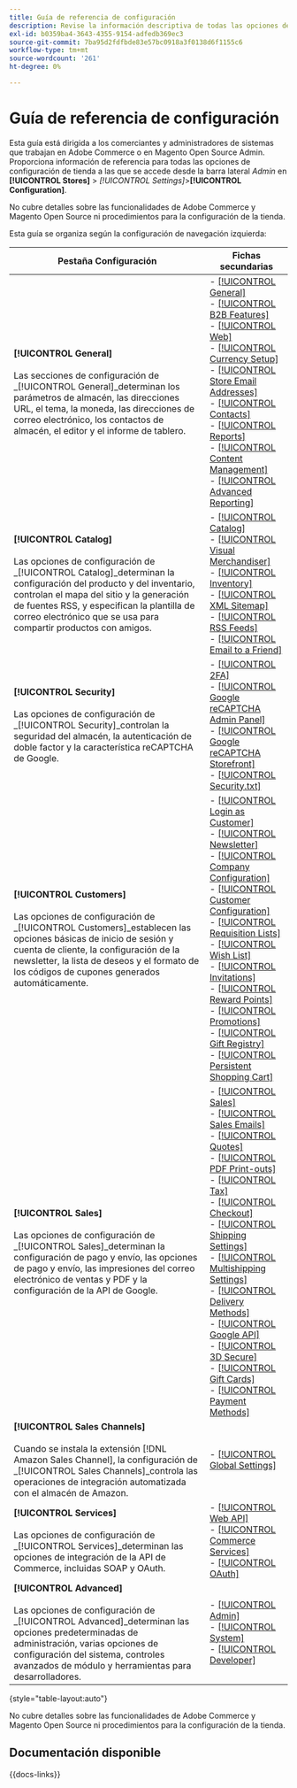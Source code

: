 ```yaml
---
title: Guía de referencia de configuración
description: Revise la información descriptiva de todas las opciones de configuración del almacén de administración de Commerce organizadas por las pestañas de configuración, páginas y secciones.
exl-id: b0359ba4-3643-4355-9154-adfedb369ec3
source-git-commit: 7ba95d2fdfbde83e57bc0918a3f0138d6f1155c6
workflow-type: tm+mt
source-wordcount: '261'
ht-degree: 0%

---
```


# Guía de referencia de configuración

Esta guía está dirigida a los comerciantes y administradores de sistemas que trabajan en Adobe Commerce o en Magento Open Source Admin. Proporciona información de referencia para todas las opciones de configuración de tienda a las que se accede desde la barra lateral _Admin_ en **[!UICONTROL Stores]** > _[!UICONTROL Settings]_>**[!UICONTROL Configuration]**.

No cubre detalles sobre las funcionalidades de Adobe Commerce y Magento Open Source ni procedimientos para la configuración de la tienda.

Esta guía se organiza según la configuración de navegación izquierda:

| Pestaña Configuración | Fichas secundarias |
| ----------------- | ---------- |
| **[!UICONTROL General]** <br/><br/>Las secciones de configuración de _[!UICONTROL General]_determinan los parámetros de almacén, las direcciones URL, el tema, la moneda, las direcciones de correo electrónico, los contactos de almacén, el editor y el informe de tablero. | - [[!UICONTROL General]](./general/general.md)<br>- [[!UICONTROL B2B Features]](./general/b2b-features.md)<br>- [[!UICONTROL Web]](./general/web.md)<br>- [[!UICONTROL Currency Setup]](./general/currency-setup.md)<br>- [[!UICONTROL Store Email Addresses]](./general/store-email-addresses.md)<br>- [[!UICONTROL Contacts]](./general/contacts.md)<br>- [[!UICONTROL Reports]](./general/reports.md)<br>- [[!UICONTROL Content Management]](./general/content-management.md)<br>- [[!UICONTROL Advanced Reporting]](./general/advanced-reporting.md) |
| **[!UICONTROL Catalog]** <br/><br/>Las opciones de configuración de _[!UICONTROL Catalog]_determinan la configuración del producto y del inventario, controlan el mapa del sitio y la generación de fuentes RSS, y especifican la plantilla de correo electrónico que se usa para compartir productos con amigos. | - [[!UICONTROL Catalog]](./catalog/catalog.md)<br>- [[!UICONTROL Visual Merchandiser]](./catalog/visual-merchandiser.md)<br>- [[!UICONTROL Inventory]](./catalog/inventory.md)<br>- [[!UICONTROL XML Sitemap]](./catalog/xml-sitemap.md)<br>- [[!UICONTROL RSS Feeds]](./catalog/rss-feeds.md)<br>- [[!UICONTROL Email to a Friend]](./catalog/email-to-a-friend.md) |
| **[!UICONTROL Security]** <br/><br/>Las opciones de configuración de _[!UICONTROL Security]_controlan la seguridad del almacén, la autenticación de doble factor y la característica reCAPTCHA de Google. | - [[!UICONTROL 2FA]](./security/2fa.md)<br>- [[!UICONTROL Google reCAPTCHA Admin Panel]](./security/google-recaptcha-admin.md)<br>- [[!UICONTROL Google reCAPTCHA Storefront]](./security/google-recaptcha-storefront.md)<br>- [[!UICONTROL Security.txt]](./security/security-txt.md) |
| **[!UICONTROL Customers]** <br/><br/>Las opciones de configuración de _[!UICONTROL Customers]_establecen las opciones básicas de inicio de sesión y cuenta de cliente, la configuración de la newsletter, la lista de deseos y el formato de los códigos de cupones generados automáticamente. | - [[!UICONTROL Login as Customer]](./customers/login-as-customer.md)<br>- [[!UICONTROL Newsletter]](./customers/newsletter.md)<br>- [[!UICONTROL Company Configuration]](./customers/company-configuration.md)<br>- [[!UICONTROL Customer Configuration]](./customers/customer-configuration.md)<br>- [[!UICONTROL Requisition Lists]](./customers/requisition-lists.md)<br>- [[!UICONTROL Wish List]](./customers/wishlist.md)<br>- [[!UICONTROL Invitations]](./customers/invitations.md)<br>- [[!UICONTROL Reward Points]](./customers/reward-points.md)<br>- [[!UICONTROL Promotions]](./customers/promotions.md)<br>- [[!UICONTROL Gift Registry]](./customers/gift-registry.md)<br>- [[!UICONTROL Persistent Shopping Cart]](./customers/persistent-shopping-cart.md) |
| **[!UICONTROL Sales]** <br/><br/>Las opciones de configuración de _[!UICONTROL Sales]_determinan la configuración de pago y envío, las opciones de pago y envío, las impresiones del correo electrónico de ventas y PDF y la configuración de la API de Google. | - [[!UICONTROL Sales]](./sales/sales.md)<br>- [[!UICONTROL Sales Emails]](./sales/sales-emails.md)<br>- [[!UICONTROL Quotes]](./sales/quotes.md)<br>- [[!UICONTROL PDF Print-outs]](./sales/pdf-print-outs.md)<br>- [[!UICONTROL Tax]](./sales/tax.md)<br>- [[!UICONTROL Checkout]](./sales/checkout.md)<br>- [[!UICONTROL Shipping Settings]](./sales/shipping-settings.md)<br>- [[!UICONTROL Multishipping Settings]](./sales/multishipping-settings.md)<br>- [[!UICONTROL Delivery Methods]](./sales/delivery-methods.md)<br>- [[!UICONTROL Google API]](./sales/google-api.md)<br>- [[!UICONTROL 3D Secure]](./sales/3d-secure.md)<br>- [[!UICONTROL Gift Cards]](./sales/gift-cards.md)<br>- [[!UICONTROL Payment Methods]](./sales/payment-methods.md) |
| **[!UICONTROL Sales Channels]** <br/><br/>Cuando se instala la extensión [!DNL Amazon Sales Channel], la configuración de _[!UICONTROL Sales Channels]_controla las operaciones de integración automatizada con el almacén de Amazon. | - [[!UICONTROL Global Settings]](sales-channels.md) |
| **[!UICONTROL Services]** <br/><br/>Las opciones de configuración de _[!UICONTROL Services]_determinan las opciones de integración de la API de Commerce, incluidas SOAP y OAuth. | - [[!UICONTROL Web API]](./services/magento-web-api.md)<br>- [[!UICONTROL Commerce Services]](./services/saas.md)<br>- [[!UICONTROL OAuth]](./services/oauth.md) |
| **[!UICONTROL Advanced]** <br/><br/>Las opciones de configuración de _[!UICONTROL Advanced]_determinan las opciones predeterminadas de administración, varias opciones de configuración del sistema, controles avanzados de módulo y herramientas para desarrolladores. | - [[!UICONTROL Admin]](./advanced/admin.md)<br>- [[!UICONTROL System]](./advanced/system.md)<br>- [[!UICONTROL Developer]](./advanced/developer.md) |

{style="table-layout:auto"}

No cubre detalles sobre las funcionalidades de Adobe Commerce y Magento Open Source ni procedimientos para la configuración de la tienda.

## Documentación disponible

{{docs-links}}
